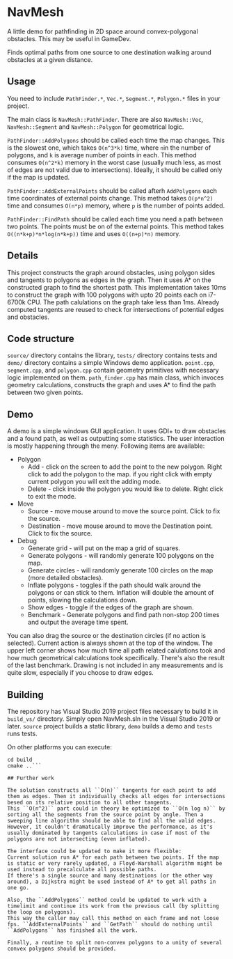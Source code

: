 # NavMesh

A little demo for pathfinding in 2D space around convex-polygonal obstacles. This may be useful in GameDev.

Finds optimal paths from one source to one destination walking around obstacles at a given distance.

## Usage

You need to include ``PathFinder.*``, ``Vec.*``, ``Segment.*``, ``Polygon.*`` files in your project.

The main class is ``NavMesh::PathFinder``. There are also ``NavMesh::Vec``, ``NavMesh::Segment`` and ``NavMesh::Polygon`` for geometrical logic.

``PathFinder::AddPolygons`` should be called each time the map changes.
This is the slowest one, which takes ``O(n^3*k)`` time, where ``n``in the number of polygons, and ``k`` is average number of points in each.
This method consumes ``O(n^2*k)`` memory in the worst case (usually much less, as most of edges are not valid due to intersections).
Ideally, it should be called only if the map is updated.

``PathFinder::AddExternalPoints`` should be called afterh ``AddPolygons`` each time coordinates of external points change.
This method takes ``O(p*n^2)`` time and consumes ``O(n*p)`` memory, where ``p`` is the number of points added.

``PathFinder::FindPath`` should be called each time you need a path between two points. The points must be on of the external points.
This method takes ``O((n*k+p)*n*log(n*k+p))`` time and uses ``O((n+p)*n)`` memory.


## Details

This project constructs the graph around obstacles, using polygon sides and tangents to polygons as edges in the graph. 
Then it uses A* on the constructed graph to find the shortest path. This implementation takes 10ms to construct the graph with 100 polygons with upto 20 points each on i7-6700k CPU. 
The path calulations on the graph take less than 1ms. Already computed tangents are reused to check for intersections of potential edges and obstacles.

## Code structure
``source/`` directory contains the library, ``tests/`` directory contains tests and ``demo/`` directory contains a simple Windows demo application.
``point.cpp``, ``segment.cpp``, and ``polygon.cpp`` contain geometry primitives with necessary logic implemented on them.
``path_finder.cpp`` has main class, which invoces geometry calculations, constructs the graph and uses A* to find the path between two given points.

## Demo
A demo is a simple windows GUI application. It uses GDI+ to draw obstacles and a found path, as well as outputting some statistics.
The user interaction is mostly happening through the meny. Following items are available:

* Polygon
  * Add - click on the screen to add the point to the new polygon. Right click to add the polygon to the map.
  if you right click with empty current polygon you will exit the adding mode.
  * Delete - click inside the polygon you would like to delete. Right click to exit the mode.
* Move
  * Source - move mouse around to move the source point. Click to fix the source.
  * Destination - move mouse around to move the Destination point. Click to fix the source.
* Debug
  * Generate grid - will put on the map a grid of squares.
  * Generate polygons - will randomly generate 100 polygons on the map.
  * Generate circles - will randomly generate 100 circles on the map (more detailed obstacles).
  * Inflate polygons - toggles if the path should walk around the polygons or can stick to them. Inflation will double the amount of points, slowing the calculations down.
  * Show edges - toggle if the edges of the graph are shown.
  * Benchmark - Generate polygons and find path non-stop 200 times and output the average time spent.

You can also drag the source or the destination circles (if no action is selected). Current action is always shown at the top of the window. 
The upper left corner shows how much time all path related calulations took and how much geometrical calculations took specifically. There's also the result of the last benchmark.
Drawing is not included in any measurements and is quite slow, especially if you choose to draw edges.

## Building

The repository has Visual Studio 2019 project files necessary to build it in ``build_vs/`` directory.
Simply open NavMesh.sln in the Visual Studio 2019 or later. ``source`` project builds a static library, ``demo`` builds a demo and ``tests`` runs tests.

On other platforms you can execute:
``` mkdir build
cd build
cmake ..```

## Further work

The solution constructs all ``O(n)`` tangents for each point to add them as edges. Then it individually checks all edges for intersections besed on its relative position to all other tangents.
This ``O(n^2)`` part could in theory be optimized to ``O(n log n)`` by sorting all the segments from the source point by angle. Then a sweeping line algorithm should be able to find all the valid edges.
However, it couldn't dramatically improve the performance, as it's usually dominated by tangents calculations in case if most of the polygons are not intersecting (even inflated).

The interface could be updated to make it more flexible: 
Current solution run A* for each path between two points. If the map is static or very rarely updated, a Floyd-Warshall algorithm might be used instead to precalculate all possible paths.
If there's a single source and many destinations (or the other way around), a Dijkstra might be used instead of A* to get all paths in one go.

Also, the ``AddPolygons`` method could be updated to work with a timelimit and continue its work from the previous call (by splitting the loop on polygons). 
This way the caller may call this method on each frame and not loose fps. ``AddExternalPoints`` and ``GetPath`` should do nothing until ``AddPolygons`` has finished all the work.

Finally, a routine to split non-convex polygons to a unity of several convex polygons should be provided.
